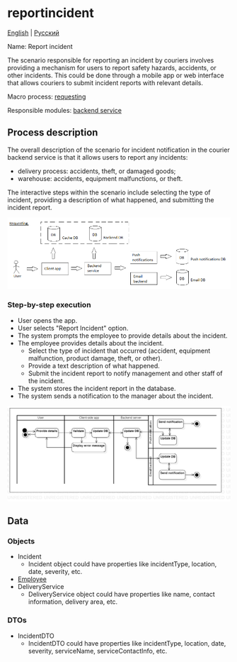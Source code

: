 # reportincident 

[English](reportincident.md) | [Русский](reportincident.ru.md)

Name: Report incident

The scenario responsible for reporting an incident by couriers involves providing a mechanism for users to report safety hazards, accidents, or other incidents. 
This could be done through a mobile app or web interface that allows couriers to submit incident reports with relevant details.

Macro process: [requesting](../../macroprocesses/requesting.md)

Responsible modules: [backend service](../../backend/systembackend.md)

## Process description

The overall description of the scenario for incident notification in the courier backend service is that it allows users to report any incidents: 
- delivery process: accidents, theft, or damaged goods;
- warehouse: accidents, equipment malfunctions, or theft.

The interactive steps within the scenario include selecting the type of incident, providing a description of what happened, and submitting the incident report. 

![requesting_overall](../../img/requesting_overall.png)

### Step-by-step execution

- User opens the app.
- User selects "Report Incident" option.
- The system prompts the employee to provide details about the incident.
- The employee provides details about the incident.
    - Select the type of incident that occurred (accident, equipment malfunction, product damage, theft, or other).
    - Provide a text description of what happened.
    - Submit the incident report to notify management and other staff of the incident.
- The system stores the incident report in the database.
- The system sends a notification to the manager about the incident.

![warehouse.reportincident](../../img/activitydiagrams/warehouse.reportincident.png)

## Data

### Objects

- Incident
    - Incident object could have properties like incidentType, location, date, severity, etc. 
- [Employee](https://github.com/alexeysp11/workflow-lib/blob/main/docs/Models/Business/InformationSystem/Employee.md)
- DeliveryService
    - DeliveryService object could have properties like name, contact information, delivery area, etc. 

### DTOs

- IncidentDTO
    - IncidentDTO could have properties like incidentType, location, date, severity, serviceName, serviceContactInfo, etc.
